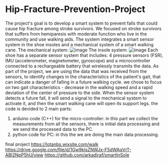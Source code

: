 # Hip-Fracture-Prevention-Project
The project's goal is to develop a smart system to prevent falls that could cause hip fracture among stroke survivors. 
We focused on stroke survivors that suffers from hemiparesis with moderate function who live in the community and use walking aids.
The system integrates a smart sensor system in the shoe insoles and a mechanical system of a smart walking cane.
The mechanical system:
![image](https://github.com/noa181/Hip-Fracture-Prevention-Project/assets/130772888/16b513a6-5b39-4828-a069-7e0c13c458e6)
The insole system:
![image](https://github.com/noa181/Hip-Fracture-Prevention-Project/assets/130772888/d377d088-ffaf-44c6-8e5d-2a79a24ee451)
Each shoe has a separate sensor system that includes:
4 pressure sensors (FSR), IMU (accelerometer, magnetometer, gyroscope) and a microcontroller connected to a rechargeable battery that wirelessly transmits the data.
As part of the project, we are using the data that was received from the sensors, to identify changes in the characteristics of the patient's gait, that can indicate a danger of falling in a future walking cycle. 
we chose to focus on two gait characteristics - decrease in the walking speed and a rapid deviation of the center of pressure to the side.
When the sensor system detects a future fall, it will send a signal to the mechanical system to activate it, and then the smart walking cane will open its support legs. 
the code is devided to 2 main parts:
1. arduino code (C++) for the micro-controller:
   in this part we collect the measurements from all the sensors, there is initial data processing and we     send the processed data to the PC.
2. python code for PC:
   in this the we are doing the main data processing.










final project
https://lotanbs.wixsite.com/walk
https://drive.google.com/file/d/1Gw9kIsZNWJx-F5dWAqVrT-ABI2NpP5hU/view
https://github.com/arkadiraf/smartInSole
